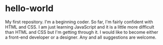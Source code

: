 # hello-world
My first repository. 
I'm a beginning coder. So far, I'm fairly confident with HTML and CSS. I am just learning JavaScript and it is a little more difficult than HTML and CSS but I'm getting through it. I would like to become either a front-end developer or a designer. Any and all suggestions are welcome.
